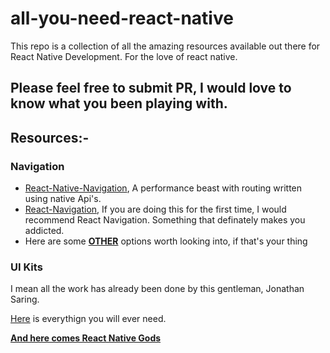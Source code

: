 # all-you-need-react-native
This repo is a collection of all the amazing resources available out there for React Native Development. For the love of react native. 

## Please feel free to submit PR, I would love to know what you been playing with.

## Resources:-

### Navigation
* [React-Native-Navigation](https://github.com/wix/react-native-navigation), A performance beast with routing written using native Api's.
* [React-Navigation](https://reactnavigation.org/docs/), If you are doing this for the first time, I would recommend React Navigation. Something that definately makes you addicted. 
* Here are some [**OTHER**](https://reactnavigation.org/docs/en/navigating.html) options worth looking into, if that's your thing


### UI Kits
 
I mean all the work has already been done by this gentleman, Jonathan Saring.

[Here](https://blog.bitsrc.io/11-react-native-component-libraries-you-should-know-in-2018-71d2a8e33312) is everythign you will ever need.


[**And here comes React Native Gods**](https://github.com/jondot/awesome-react-native)

